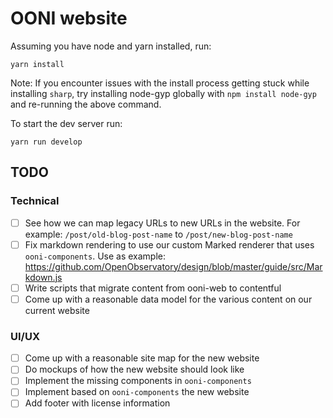 # OONI website

Assuming you have node and yarn installed, run:

```
yarn install
```

Note: If you encounter issues with the install process getting stuck while
installing `sharp`, try installing node-gyp globally with `npm install
node-gyp` and re-running the above command.

To start the dev server run:

```
yarn run develop
```

## TODO

### Technical

* [ ] See how we can map legacy URLs to new URLs in the website. For example: `/post/old-blog-post-name` to `/post/new-blog-post-name`
* [ ] Fix markdown rendering to use our custom Marked renderer that uses `ooni-components`. Use as example: https://github.com/OpenObservatory/design/blob/master/guide/src/Markdown.js
* [ ] Write scripts that migrate content from ooni-web to contentful
* [ ] Come up with a reasonable data model for the various content on our current website

### UI/UX

* [ ] Come up with a reasonable site map for the new website
* [ ] Do mockups of how the new website should look like
* [ ] Implement the missing components in `ooni-components`
* [ ] Implement based on `ooni-components` the new website
* [ ] Add footer with license information
